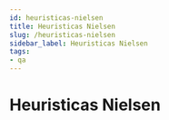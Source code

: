 ```yaml
---
id: heuristicas-nielsen
title: Heuristicas Nielsen
slug: /heuristicas-nielsen
sidebar_label: Heuristicas Nielsen
tags:
- qa
---
```


# Heuristicas Nielsen
